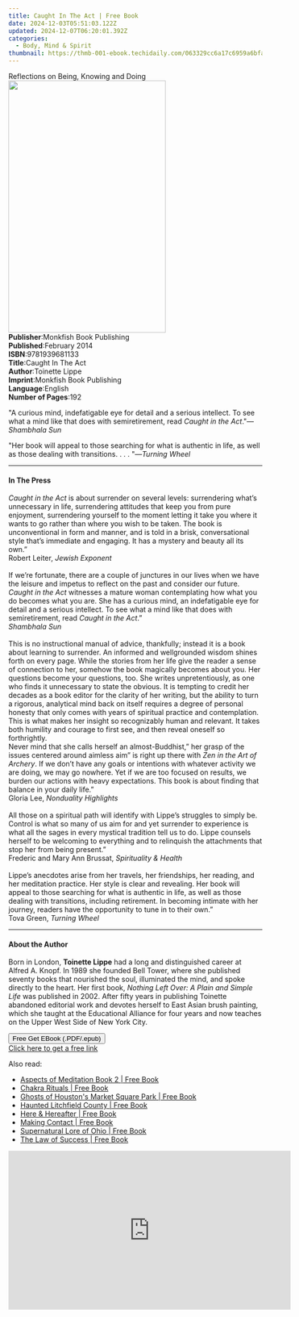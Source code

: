 ```yaml
---
title: Caught In The Act | Free Book
date: 2024-12-03T05:51:03.122Z
updated: 2024-12-07T06:20:01.392Z
categories:
  - Body, Mind & Spirit
thumbnail: https://thmb-001-ebook.techidaily.com/063329cc6a17c6959a6bfa4babf151929b2b78b21f5c07d07693f8730885741a.jpg
---
```

<main id="book-container">
  <div class="flex flex-col">
    <div class="book-brief flex-1 py-6 px-4 sm:p-6 md:py-10 md:px-8">
      <!-- brief-->
      <div class="book-brief-main">Reflections on Being, Knowing and Doing</div>
    </div>
    <div
      class="book-meta-info flex-1 grid gap-4 col-start-1 col-end-3 row-start-1 sm:mb-6 sm:grid-cols-4 lg:gap-6 lg:col-start-2 lg:row-end-6 lg:row-span-6 lg:mb-0"
    >
      <div
        class="book-meta-info-left place-content-center mt-4 p-4 text-sm leading-6 col-start-2 col-span-2 dark:text-slate-400"
      >
        <img
          class="w-full h-500 object-cover rounded-lg sm:h-255 sm:col-span-2 lg:col-span-full"
          src="https://img-001-ebook.techidaily.com/e6b37bfc8c1922b1ef5c5be37f8d2b2af537cf67b02eeb080f3427bf4738fd6c.jpg"
          alt=""
          width="312"
          height="500"
        />
      </div>
      <div
        class="book-meta-info-right mt-2 col-start-1 row-start-2 col-span-3 self-center"
      >
        <!-- meta data  -->
        <div class="flex flex-col px-4 md:px-8">
          <div class="flex-1">
            <strong>Publisher</strong>:<span class="px-2"
              >Monkfish Book Publishing</span
            >
          </div>
          <div class="flex-1">
            <strong>Published</strong>:<span class="px-2">February 2014</span>
          </div>
          <div class="flex-1">
            <strong>ISBN</strong>:<span class="px-2">9781939681133</span>
          </div>
          <div class="flex-1">
            <strong>Title</strong>:<span class="px-2">Caught In The Act</span>
          </div>
          <div class="flex-1">
            <strong>Author</strong>:<span class="px-2">Toinette Lippe</span>
          </div>
          <div class="flex-1">
            <strong>Imprint</strong>:<span class="px-2"
              >Monkfish Book Publishing</span
            >
          </div>
          <div class="flex-1">
            <strong>Language</strong>:<span class="px-2">English</span>
          </div>
          <div class="flex-1">
            <strong>Number of Pages</strong>:<span class="px-2">192</span>
          </div>
        </div>
      </div>
    </div>
    <div class="book-description flex-1 py-6 px-4 sm:p-6 md:py-10 md:px-8">
      <div class="book-description-main">
        <div accordion-content="" id="description">
          <p>
            "A curious mind, indefatigable eye for detail and a serious
            intellect. To see what a mind like that does with semiretirement,
            read <i>Caught in the Act</i>."—<i>Shambhala Sun</i>
          </p>
          <p>
            "Her book will appeal to those searching for what is authentic in
            life, as well as those dealing with transitions. . . . "—<i
              >Turning Wheel</i
            >
          </p>
        </div>
      </div>
    </div>
    <div class="book-excerpts flex-1 py-6 px-4 sm:p-6 md:py-10 md:px-8">
      <!-- excerpts-->
      <div class="book-excerpts-main">
        <hr />
        <h4 class="placeholder placeholder-heading">
          <span>In The Press</span>
        </h4>
        <p>
          <i>Caught in the Act</i> is about surrender on several levels:
          surrendering what’s unnecessary in life, surrendering attitudes that
          keep you from pure enjoyment, surrendering yourself to the moment
          letting it take you where it wants to go rather than where you wish to
          be taken. The book is unconventional in form and manner, and is told
          in a brisk, conversational style that’s immediate and engaging. It has
          a mystery and beauty all its own.”<br />Robert Leiter,
          <i>Jewish Exponent</i><br /><br />If we’re fortunate, there are a
          couple of junctures in our lives when we have the leisure and impetus
          to reflect on the past and consider our future.
          <i>Caught in the Act</i> witnesses a mature woman contemplating how
          what you do becomes what you are. She has a curious mind, an
          indefatigable eye for detail and a serious intellect. To see what a
          mind like that does with semiretirement, read
          <i>Caught in the Act</i>.”<br /><i>Shambhala Sun</i><br /><br />This
          is no instructional manual of advice, thankfully; instead it is a book
          about learning to surrender. An informed and wellgrounded wisdom
          shines forth on every page. While the stories from her life give the
          reader a sense of connection to her, somehow the book magically
          becomes about you. Her questions become your questions, too. She
          writes unpretentiously, as one who finds it unnecessary to state the
          obvious. It is tempting to credit her decades as a book editor for the
          clarity of her writing, but the ability to turn a rigorous, analytical
          mind back on itself requires a degree of personal honesty that only
          comes with years of spiritual practice and contemplation. This is what
          makes her insight so recognizably human and relevant. It takes both
          humility and courage to first see, and then reveal oneself so
          forthrightly.<br />Never mind that she calls herself an
          almost-Buddhist,” her grasp of the issues centered around aimless aim”
          is right up there with <i>Zen in the Art of Archery</i>. If we don’t
          have any goals or intentions with whatever activity we are doing, we
          may go nowhere. Yet if we are too focused on results, we burden our
          actions with heavy expectations. This book is about finding that
          balance in your daily life.”<br />Gloria Lee,
          <i>Nonduality Highlights</i><br /><br />All those on a spiritual path
          will identify with Lippe’s struggles to simply be. Control is what so
          many of us aim for and yet surrender to experience is what all the
          sages in every mystical tradition tell us to do. Lippe counsels
          herself to be welcoming to everything and to relinquish the
          attachments that stop her from being present.”<br />Frederic and Mary
          Ann Brussat, <i>Spirituality &amp; Health</i><br /><br />Lippe’s
          anecdotes arise from her travels, her friendships, her reading, and
          her meditation practice. Her style is clear and revealing. Her book
          will appeal to those searching for what is authentic in life, as well
          as those dealing with transitions, including retirement. In becoming
          intimate with her journey, readers have the opportunity to tune in to
          their own.”<br />Tova Green, <i>Turning Wheel</i><br />
        </p>
      </div>
    </div>
    <div class="book-about-author flex-1 py-6 px-4 sm:p-6 md:py-10 md:px-8">
      <!-- about author-->
      <div class="book-main-author-main">
        <hr />
        <h4 class="placeholder placeholder-heading">
          <span>About the Author</span>
        </h4>
        <p>
          Born in London, <b>Toinette Lippe</b> had a long and distinguished
          career at Alfred A. Knopf. In 1989 she founded Bell Tower, where she
          published seventy books that nourished the soul, illuminated the mind,
          and spoke directly to the heart. Her first book,
          <i>Nothing Left Over: A Plain and Simple Life</i> was published in
          2002. After fifty years in publishing Toinette abandoned editorial
          work and devotes herself to East Asian brush painting, which she
          taught at the Educational Alliance for four years and now teaches on
          the Upper West Side of New York City.
        </p>
      </div>
    </div>
    <div class="book-free-get flex-1 py-6 px-4 sm:p-6 md:py-10 md:px-8">
      <button
        id="btn-free-get"
        class="bg-blue-500 hover:bg-blue-700 text-white font-bold py-2 px-4 rounded"
      >
        Free Get EBook (.PDF/.epub)
      </button>
      <div id="countdown-display" class="px-2 text-lg mt-2"></div>
      <a
        id="free-link"
        class="hidden bg-blue-500 hover:bg-blue-700 text-white font-bold py-2 px-4 rounded"
        href="https://www.ebooks.com/en-us/book/96466894/caught-in-the-act/toinette-lippe/"
        target="_blank"
        >Click here to get a free link</a
      >
    </div>
    <script>
      let countdownTime = 0;
      let countdownInterval = null;
      document
        .getElementById('btn-free-get')
        .addEventListener('click', startCountdown);
      function startCountdown() {
        countdownTime = new Date().getTime() + 60000 * 3;
        countdownInterval = setInterval(updateCountdown, 1000);
        document.getElementById('btn-free-get').disabled = true;
        document
          .getElementById('btn-free-get')
          .classList.add('bg-gray-500', 'cursor-not-allowed');
      }
      function updateCountdown() {
        let currentTime = new Date().getTime();
        let timeLeft = countdownTime - currentTime;
        let secondsLeft = Math.floor(timeLeft / 1000);
        document.getElementById('countdown-display').innerHTML =
          `Remaining time: ${secondsLeft} seconds.`;
        if (secondsLeft <= 0) {
          clearInterval(countdownInterval);
          document.getElementById('btn-free-get').classList.add('hidden');
          document.getElementById('free-link').classList.remove('hidden');
          document.getElementById('countdown-display').innerHTML = '';
        }
      }
    </script>
  </div>
</main>

<ins class="adsbygoogle"
      style="display:block"
      data-ad-client="ca-pub-7571918770474297"
      data-ad-slot="8358498916"
      data-ad-format="auto"
      data-full-width-responsive="true"></ins>
    

<span class="atpl-alsoreadstyle">Also read:</span>
<div><ul>
<li><a href="https://novels-ebooks.techidaily.com/210103392-9781250786456-aspects-of-meditation-book-2/"><u>Aspects of Meditation Book 2 | Free Book</u></a></li>
<li><a href="https://novels-ebooks.techidaily.com/210103412-9781250754639-chakra-rituals/"><u>Chakra Rituals | Free Book</u></a></li>
<li><a href="https://novels-ebooks.techidaily.com/210103845-9781439668184-ghosts-of-houstons-market-square-park/"><u>Ghosts of Houston's Market Square Park | Free Book</u></a></li>
<li><a href="https://novels-ebooks.techidaily.com/210103837-9781439671139-haunted-litchfield-county/"><u>Haunted Litchfield County | Free Book</u></a></li>
<li><a href="https://novels-ebooks.techidaily.com/210103406-9781250796783-here-hereafter/"><u>Here & Hereafter | Free Book</u></a></li>
<li><a href="https://novels-ebooks.techidaily.com/210103416-9781250773951-making-contact/"><u>Making Contact | Free Book</u></a></li>
<li><a href="https://novels-ebooks.techidaily.com/210103856-9781439671283-supernatural-lore-of-ohio/"><u>Supernatural Lore of Ohio | Free Book</u></a></li>
<li><a href="https://novels-ebooks.techidaily.com/210103440-9781250794932-the-law-of-success/"><u>The Law of Success | Free Book</u></a></li>
</ul></div>

<!-- affiliate ads begin -->
<iframe width="560" height="315" src="https://www.youtube.com/embed/_O8m9KphYzs?si=jITthzeyX_Kmt9X2" title="YouTube video player" frameborder="0" allow="accelerometer; autoplay; clipboard-write; encrypted-media; gyroscope; picture-in-picture; web-share" referrerpolicy="strict-origin-when-cross-origin" allowfullscreen></iframe>
<!-- affiliate ads end -->

